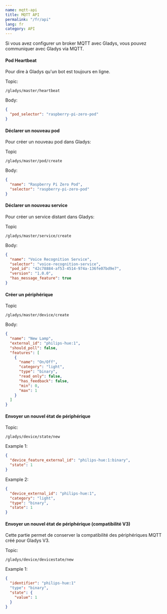 ```yaml
---
name: mqtt-api
title: MQTT API
permalink: "/fr/api"
lang: fr
category: API
---
```


Si vous avez configurer un broker MQTT avec Gladys, vous pouvez communiquer avec Gladys via MQTT.

#### Pod Heartbeat

Pour dire à Gladys qu'un bot est toujours en ligne.

Topic:

```
/gladys/master/heartbeat
```

Body:

```json
{
  "pod_selector": "raspberry-pi-zero-pod"
}
```

#### Déclarer un nouveau pod

Pour créer un nouveau pod dans Gladys:

Topic

```
/gladys/master/pod/create
```

Body:

```json
{
  "name": "Raspberry Pi Zero Pod",
  "selector": "raspberry-pi-zero-pod"
}
```

#### Déclarer un nouveau service

Pour créer un service distant dans Gladys:

Topic

```
/gladys/master/service/create
```

Body:

```json
{
  "name": "Voice Recognition Service",
  "selector": "voice-recognition-service",
  "pod_id": "42c78884-af53-4514-974a-136fe07bd9e7",
  "version": "1.0.0",
  "has_message_feature": true
}
```

#### Créer un périphérique

Topic

```
/gladys/master/device/create
```

Body:

```json
{
  "name": "New Lamp",
  "external_id": "philips-hue:1",
  "should_poll": false,
  "features": [
    {
      "name": "On/Off",
      "category": "light",
      "type": "binary",
      "read_only": false,
      "has_feedback": false,
      "min": 0,
      "max": 1
    }
  ]
}
```

#### Envoyer un nouvel état de périphérique

Topic:

```
/gladys/device/state/new
```

Example 1:

```json
{
  "device_feature_external_id": "philips-hue:1:binary",
  "state": 1
}
```

Example 2:

```json
{
  "device_external_id": "philips-hue:1",
  "category": "light",
  "type": "binary",
  "state": 1
}

```

#### Envoyer un nouvel état de périphérique (compatibilité V3)

Cette partie permet de conserver la compatibilité des périphériques MQTT créé pour Gladys V3.

Topic:
```
/gladys/device/devicestate/new
```

Example 1:
```json
{
  "identifier": "philips-hue:1"
  "type": "binary",
  "state": {
    "value": 1
  }
}
```
